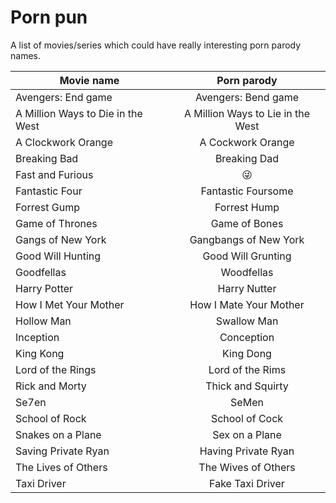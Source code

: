 # Porn pun

A list of movies/series which could have really interesting porn parody names.

| Movie name      |  Porn parody  |
|-----------------|:-------------:|
| Avengers: End game | Avengers: Bend game |
| A Million Ways to Die in the West | A Million Ways to Lie in the West |
| A Clockwork Orange | A Cockwork Orange |
| Breaking Bad | Breaking Dad |
| Fast and Furious | :stuck_out_tongue_winking_eye: |
| Fantastic Four | Fantastic Foursome |
| Forrest Gump | Forrest Hump |
| Game of Thrones | Game of Bones |
| Gangs of New York | Gangbangs of New York|
|  Good Will Hunting |  Good Will Grunting |
|  Goodfellas | Woodfellas |
| Harry Potter | Harry Nutter |
| How I Met Your Mother | How I Mate Your Mother |
| Hollow Man      | Swallow Man   |
| Inception       | Conception    |
| King Kong | King Dong |
| Lord of the Rings | Lord of the Rims |
| Rick and Morty | Thick and Squirty |
| Se7en | SeMen |
| School of Rock | School of Cock |
| Snakes on a Plane | Sex on a Plane |
| Saving Private Ryan | Having Private Ryan |
| The Lives of Others | The Wives of Others |
| Taxi Driver | Fake Taxi Driver |
